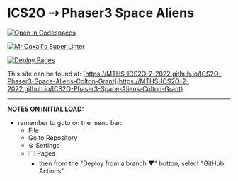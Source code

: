 # ICS2O ⇢ Phaser3 Space Aliens

[![Open in Codespaces](https://classroom.github.com/assets/launch-codespace-7f7980b617ed060a017424585567c406b6ee15c891e84e1186181d67ecf80aa0.svg)](https://classroom.github.com/open-in-codespaces?assignment_repo_id=10856923)

[![Mr Coxall's Super Linter](https://github.com/MTHS-ICS2O-2-2022/ICS2O-Phaser3-Space-Aliens-Colton-Grant/workflows/Mr%20Coxall's%20Super%20Linter/badge.svg)](https://github.com/MTHS-ICS2O-2-2022/ICS2O-Phaser3-Space-Aliens-Colton-Grant/actions)

[![Deploy Pages](https://github.com/MTHS-ICS2O-2-2022/ICS2O-Phaser3-Space-Aliens-Colton-Grant/workflows/Deploy%20Pages/badge.svg)](https://github.com/MTHS-ICS2O-2-2022/ICS2O-Phaser3-Space-Aliens-Colton-Grant/actions)

This site can be found at: [https://MTHS-ICS2O-2-2022.github.io/ICS2O-Phaser3-Space-Aliens-Colton-Grant](https://MTHS-ICS2O-2-2022.github.io/ICS2O-Phaser3-Space-Aliens-Colton-Grant)

---

**NOTES ON INITIAL LOAD:**
- remember to goto on the menu bar:
  - File
  - Go to Repository
  - ⚙ Settings
  - 🗔 Pages
    - then from the "Deploy from a branch ▼" button, select "GitHub Actions"
